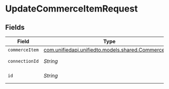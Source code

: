 # UpdateCommerceItemRequest


## Fields

| Field                                                                                      | Type                                                                                       | Required                                                                                   | Description                                                                                |
| ------------------------------------------------------------------------------------------ | ------------------------------------------------------------------------------------------ | ------------------------------------------------------------------------------------------ | ------------------------------------------------------------------------------------------ |
| `commerceItem`                                                                             | [com.unifiedapi.unifiedto.models.shared.CommerceItem](../../models/shared/CommerceItem.md) | :heavy_minus_sign:                                                                         | N/A                                                                                        |
| `connectionId`                                                                             | *String*                                                                                   | :heavy_check_mark:                                                                         | ID of the connection                                                                       |
| `id`                                                                                       | *String*                                                                                   | :heavy_check_mark:                                                                         | ID of the Item                                                                             |